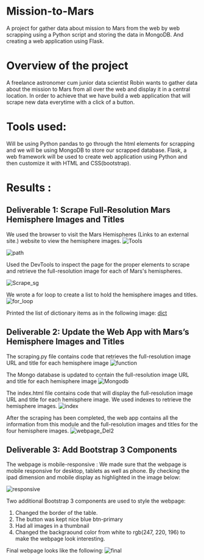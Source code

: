 # Mission-to-Mars
A project for gather data about mission to Mars from the web by web scrapping using a Python script and storing the data in MongoDB. And creating a web application using Flask.

# Overview of the project 
A freelance astronomer cum junior data scientist Robin wants to gather data about the mission to Mars from all over the web and display it in a central location. In order to achieve that we have build a web application that will scrape new data everytime with a click of a button.

# Tools used:
Will be using Python pandas to go through the html elements for scrapping and we will be using MongoDB to store our scrapped database. Flask, a web framework will be used to create web application using Python and then customize it with HTML and CSS(bootstrap).

# Results :
## Deliverable 1: Scrape Full-Resolution Mars Hemisphere Images and Titles
We used the browser to visit the Mars Hemispheres (Links to an external site.) website to view the hemisphere images.
![Tools](Images/tools.png)

![path](Images/path.png)

Used the DevTools to inspect the page for the proper elements to scrape and retrieve the full-resolution image for each of Mars's hemispheres.

![Scrape_sg](Images/scrape_eg.png)

We wrote a for loop to create a list to hold the hemisphere images and titles.
![for_loop](Images/for_loop.png)

Printed the list of dictionary items as in the following image:
[dict](Images/hemisphere_urls.png)


## Deliverable 2: Update the Web App with Mars’s Hemisphere Images and Titles
The scraping.py file contains code that retrieves the full-resolution image URL and title for each hemisphere image
![function](Images/function_scrape.png)

The Mongo database is updated to contain the full-resolution image URL and title for each hemisphere image
![Mongodb](Images/mars_mongodb.png)

The index.html file contains code that will display the full-resolution image URL and title for each hemisphere image. We used indexes to retrieve the hemisphere images.
![index](Images/index_code.png)

After the scraping has been completed, the web app contains all the information from this module and the full-resolution images and titles for the four hemisphere images.
![webpage_Del2](Images/Del_2_Mars_Hemi.png)

## Deliverable 3: Add Bootstrap 3 Components
The webpage is mobile-responsive : We made sure that the webpage is mobile responsive for desktop, tablets as well as phone. By checking the ipad dimension and mobile display as highlighted in the image below:

![responsive](Images/responsive.png)

Two additional Bootstrap 3 components are used to style the webpage:
1. Changed the border of the table.
2. The button was kept nice blue btn-primary
3. Had all images in a thumbnail
4. Changed the backgraound color from white to rgb(247, 220, 196) to make the webpage look interesting.

Final webpage looks like the following:
![final](Images/Del_3_Mars_webpage.png)





